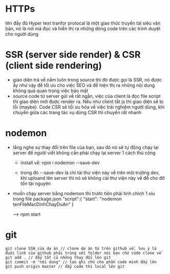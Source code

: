 # HTTPs

tên đầy đủ Hyper text tranfor protocal là một giao thức truyền tải siêu văn bản, nó là nơi mà đọc và hiển thị ra những dòng code trên các trình duyệt cho người dùng

# SSR (server side render) & CSR (client side rendering)

- giao diện trả về nằm luôn trong source thì đó được gọi là SSR, nó được ấy như vậy để tối ưu cho việc SEO và để hiện thị ra những nội dung không quá quan trọng việc bảo mật
- source code từ server gửi về rất ngắn, việc của client là đọc file script thì giao diện mới được render ra. Nếu như client tắt js thì giao diện sẽ bị lỗi (maybe). Code CSR sẽ tối ưu hóa về việc trải nghiệm người dùng, khi chuyển giữa các trang tác vụ dùng CSR thì chuyển rất nhanh

# nodemon

- lắng nghe sự thay đổi trên file của bạn, sau đó nó sẽ tự động chạy lại server để người viết không cần phải chạy lại server 1 cách thủ công

  - install về: npm i nodemon --save-dev

  - trong đó --save-dev là chỉ tải thư viện này về trên môi trường dev, khi uploand lên server thì nó sẽ không cài thư viện này về để cho đỡ tốn tài nguyên

- muốn chạy server bằng nodemon thì trước tiên phải tinh chỉnh 1 xíu trong file package.json
  "script":{
  "start": "nodemon tenFileMacDinhChayDuAn"
  }

  --> npm start

# git

    git clone SSH_của dự án // clone dự án từ trên github về, lưu ý là đuôi link của github phải trùng với folder nơi bạn chứ code clone về
    git add . // đẩy tất cả những thay đổi lên git
    git commit -m "nội dung" // tạo ghi chú cho phần code mình đẩy lên
    git push origin master // đẩy code thì local lên git
